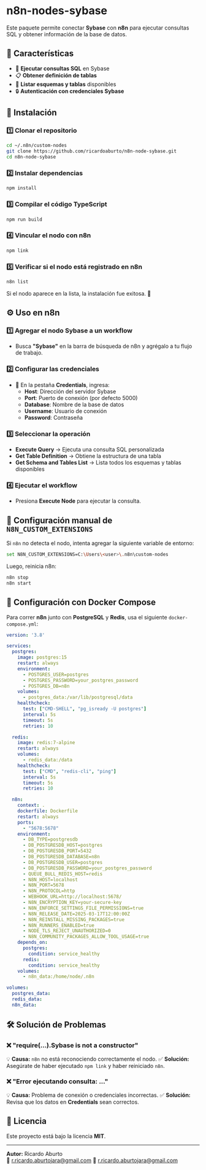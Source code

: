 # n8n-nodes-sybase

Este paquete permite conectar **Sybase** con **n8n** para ejecutar consultas SQL y obtener información de la base de datos. 

## 📌 Características
- 📡 **Ejecutar consultas SQL** en Sybase
- 📋 **Obtener definición de tablas**
- 📂 **Listar esquemas y tablas** disponibles
- 🔒 **Autenticación con credenciales Sybase**

## 🚀 Instalación

### 1️⃣ Clonar el repositorio
```bash
cd ~/.n8n/custom-nodes
git clone https://github.com/ricardoaburto/n8n-node-sybase.git
cd n8n-node-sybase
```

### 2️⃣ Instalar dependencias
```bash
npm install
```

### 3️⃣ Compilar el código TypeScript
```bash
npm run build
```

### 4️⃣ Vincular el nodo con n8n
```bash
npm link
```

### 5️⃣ Verificar si el nodo está registrado en n8n
```bash
n8n list
```
Si el nodo aparece en la lista, la instalación fue exitosa. 🎉

## ⚙️ Uso en n8n
### 1️⃣ Agregar el nodo **Sybase** a un workflow
- Busca **"Sybase"** en la barra de búsqueda de n8n y agrégalo a tu flujo de trabajo.

### 2️⃣ Configurar las credenciales
- 📌 En la pestaña **Credentials**, ingresa:
  - **Host**: Dirección del servidor Sybase
  - **Port**: Puerto de conexión (por defecto 5000)
  - **Database**: Nombre de la base de datos
  - **Username**: Usuario de conexión
  - **Password**: Contraseña

### 3️⃣ Seleccionar la operación
- **Execute Query** → Ejecuta una consulta SQL personalizada
- **Get Table Definition** → Obtiene la estructura de una tabla
- **Get Schema and Tables List** → Lista todos los esquemas y tablas disponibles

### 4️⃣ Ejecutar el workflow
- Presiona **Execute Node** para ejecutar la consulta.

## 📌 Configuración manual de `N8N_CUSTOM_EXTENSIONS`
Si `n8n` no detecta el nodo, intenta agregar la siguiente variable de entorno:

```bash
set N8N_CUSTOM_EXTENSIONS=C:\Users\<user>\.n8n\custom-nodes
```

Luego, reinicia n8n:
```bash
n8n stop
n8n start
```

## 🐳 Configuración con Docker Compose

Para correr **n8n** junto con **PostgreSQL** y **Redis**, usa el siguiente `docker-compose.yml`:

```yaml
version: '3.8'

services:
  postgres:
    image: postgres:15
    restart: always
    environment:
      - POSTGRES_USER=postgres
      - POSTGRES_PASSWORD=your_postgres_password
      - POSTGRES_DB=n8n
    volumes:
      - postgres_data:/var/lib/postgresql/data
    healthcheck:
      test: ["CMD-SHELL", "pg_isready -U postgres"]
      interval: 5s
      timeout: 5s
      retries: 10

  redis:
    image: redis:7-alpine
    restart: always
    volumes:
      - redis_data:/data
    healthcheck:
      test: ["CMD", "redis-cli", "ping"]
      interval: 5s
      timeout: 5s
      retries: 10

  n8n:
    context: .
    dockerfile: Dockerfile
    restart: always
    ports:
      - "5678:5678"
    environment:
      - DB_TYPE=postgresdb
      - DB_POSTGRESDB_HOST=postgres
      - DB_POSTGRESDB_PORT=5432
      - DB_POSTGRESDB_DATABASE=n8n
      - DB_POSTGRESDB_USER=postgres
      - DB_POSTGRESDB_PASSWORD=your_postgres_password
      - QUEUE_BULL_REDIS_HOST=redis
      - N8N_HOST=localhost
      - N8N_PORT=5678
      - N8N_PROTOCOL=http
      - WEBHOOK_URL=http://localhost:5678/
      - N8N_ENCRYPTION_KEY=your-secure-key
      - N8N_ENFORCE_SETTINGS_FILE_PERMISSIONS=true
      - N8N_RELEASE_DATE=2025-03-17T12:00:00Z
      - N8N_REINSTALL_MISSING_PACKAGES=true
      - N8N_RUNNERS_ENABLED=true
      - NODE_TLS_REJECT_UNAUTHORIZED=0
      - N8N_COMMUNITY_PACKAGES_ALLOW_TOOL_USAGE=true
    depends_on:
      postgres:
        condition: service_healthy
      redis:
        condition: service_healthy
    volumes:
      - n8n_data:/home/node/.n8n

volumes:
  postgres_data:
  redis_data:
  n8n_data:
```

## 🛠️ Solución de Problemas
### ❌ "require(...).Sybase is not a constructor"
💡 **Causa:** `n8n` no está reconociendo correctamente el nodo.
✅ **Solución:** Asegúrate de haber ejecutado `npm link` y haber reiniciado `n8n`.

### ❌ "Error ejecutando consulta: ..."
💡 **Causa:** Problema de conexión o credenciales incorrectas.
✅ **Solución:** Revisa que los datos en **Credentials** sean correctos.

## 📜 Licencia
Este proyecto está bajo la licencia **MIT**.

---
**Autor:** Ricardo Aburto  
📧 r.ricardo.aburtojara@gmail.com
📧 r.ricardo.aburtojara@gmail.com

